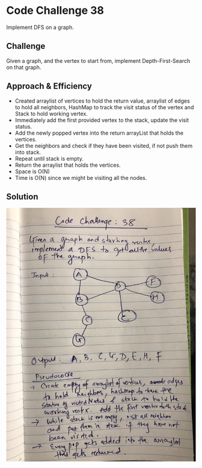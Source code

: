 # Code Challenge 38
Implement DFS on a graph.

## Challenge
Given a graph, and the vertex to start from, implement Depth-First-Search on that graph.


## Approach & Efficiency
- Created arraylist of vertices to hold the return value, arraylist of edges to hold 
  all neighbors, HashMap to track the visit status of the vertex and Stack to hold working vertex.
- Immediately add the first provided vertex to the stack, update the visit status.
- Add the newly popped vertex into the return arrayList that holds the vertices.
- Get the neighbors and check if they have been visited, if not push them into stack.
- Repeat until stack is empty.
- Return the arraylist that holds the vertices.
- Space is O(N) 
- Time is O(N) since we might be visiting all the nodes. 

## Solution
![](../assets/cc38.jpg)
